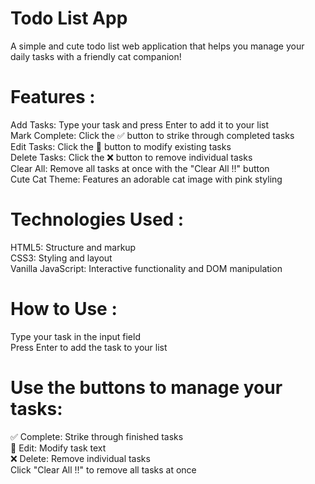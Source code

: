 # Todo List App  
A simple and cute todo list web application that helps you manage your daily tasks with a friendly cat companion!

# Features :  
Add Tasks: Type your task and press Enter to add it to your list  
Mark Complete: Click the ✅ button to strike through completed tasks  
Edit Tasks: Click the 📝 button to modify existing tasks  
Delete Tasks: Click the ❌ button to remove individual tasks  
Clear All: Remove all tasks at once with the "Clear All !!" button  
Cute Cat Theme: Features an adorable cat image with pink styling  

# Technologies Used :  
HTML5: Structure and markup  
CSS3: Styling and layout  
Vanilla JavaScript: Interactive functionality and DOM manipulation  

# How to Use :  
Type your task in the input field  
Press Enter to add the task to your list  

# Use the buttons to manage your tasks:  
✅ Complete: Strike through finished tasks  
📝 Edit: Modify task text  
❌ Delete: Remove individual tasks  
Click "Clear All !!" to remove all tasks at once  
